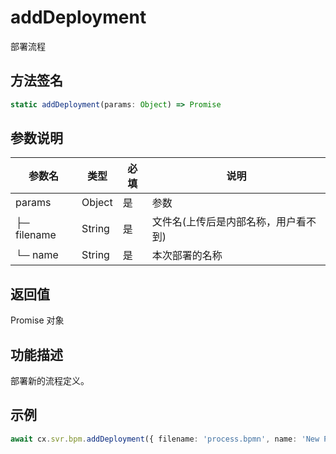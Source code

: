 # addDeployment

部署流程

## 方法签名
```typescript
static addDeployment(params: Object) => Promise
```

## 参数说明
| 参数名 | 类型 | 必填 | 说明 |
|--------|------|------|------|
| params | Object | 是 | 参数 |
| ├─ filename | String | 是 | 文件名(上传后是内部名称，用户看不到) |
| └─ name | String | 是 | 本次部署的名称 |

## 返回值
Promise 对象

## 功能描述
部署新的流程定义。

## 示例
```typescript
await cx.svr.bpm.addDeployment({ filename: 'process.bpmn', name: 'New Process' });
``` 